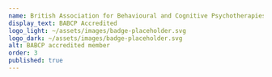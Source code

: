 ```yaml
---
name: British Association for Behavioural and Cognitive Psychotherapies
display_text: BABCP Accredited
logo_light: ~/assets/images/badge-placeholder.svg
logo_dark: ~/assets/images/badge-placeholder.svg
alt: BABCP accredited member
order: 3
published: true
---
```

